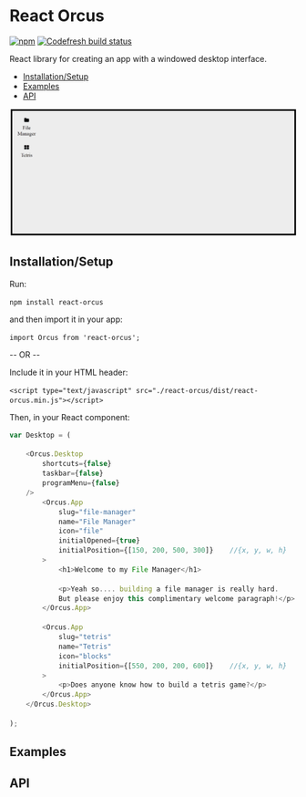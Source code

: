 React Orcus
====

[![npm](https://img.shields.io/npm/v/react-orcus)](https://www.npmjs.com/package/react-orcus) [![Codefresh build status](https://g.codefresh.io/api/badges/pipeline/joshuacwebdeveloper/react-orcus%2Fgithub-test-hook?branch=master&key=eyJhbGciOiJIUzI1NiJ9.NWU2NGIwZDk4ZTc3MDkyNWRlMzk4NTY4.1RyVgiNLIw7YYzkLCJLcJtK-p6zRYarO3sCielzfkP4&type=cf-1)](https://g.codefresh.io/public/accounts/joshuacwebdeveloper/pipelines/5e65bd75d7e4d02008a90182)

React library for creating an app with a windowed desktop interface.

- [Installation/Setup](#installation)
- [Examples](#examples)
- [API](#api)

![Demo GIF](demo.gif)

## <a name="installation"></a>Installation/Setup
Run:

`npm install react-orcus`

and then import it in your app:

`import Orcus from 'react-orcus';`

-- OR --

Include it in your HTML header:

`<script type="text/javascript" src="./react-orcus/dist/react-orcus.min.js"></script>`

Then, in your React component:
```JavaScript
var Desktop = (
    
    <Orcus.Desktop
        shortcuts={false}
        taskbar={false}
        programMenu={false}
    />
        <Orcus.App
            slug="file-manager"
            name="File Manager"
            icon="file"
            initialOpened={true}
            initialPosition={[150, 200, 500, 300]}    //{x, y, w, h}
        >
            <h1>Welcome to my File Manager</h1>
            
            <p>Yeah so.... building a file manager is really hard.
            But please enjoy this complimentary welcome paragraph!</p>
        </Orcus.App>
        
        <Orcus.App
            slug="tetris"
            name="Tetris"
            icon="blocks"
            initialPosition={[550, 200, 200, 600]}    //{x, y, w, h}
        >
            <p>Does anyone know how to build a tetris game?</p>
        </Orcus.App>
    </Orcus.Desktop>
    
);
```

## <a name="examples"></a>Examples

## <a name="api"></a>API
